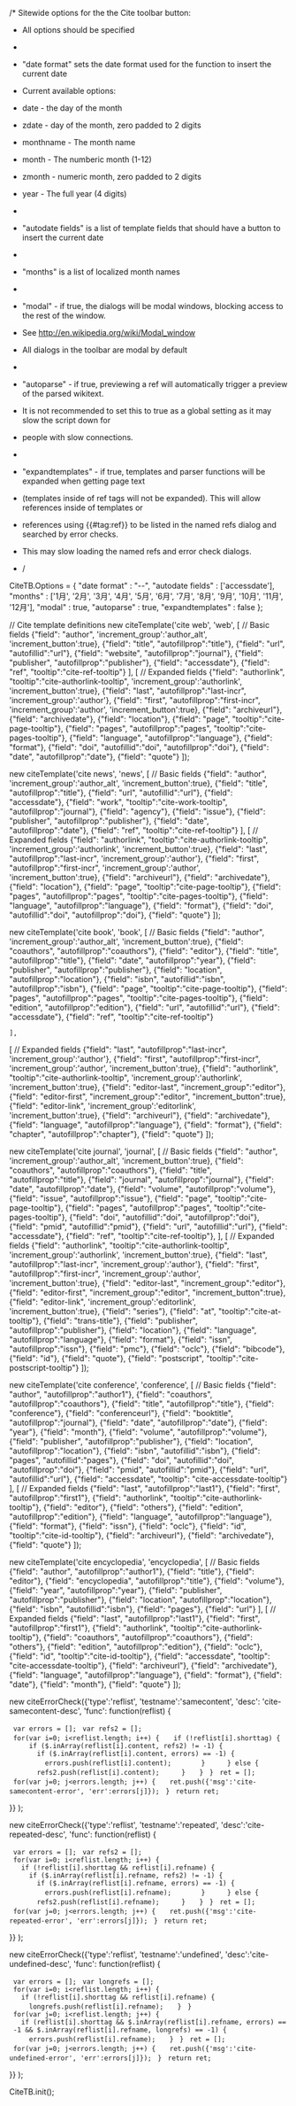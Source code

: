 /\* Sitewide options for the the Cite toolbar button:

  - All options should be specified

  -
  - "date format" sets the date format used for the function to insert
    the current date

  - Current available options:

  - date - the day of the month

  - zdate - day of the month, zero padded to 2 digits

  - monthname - The month name

  - month - The numberic month (1-12)

  - zmonth - numeric month, zero padded to 2 digits

  - year - The full year (4 digits)

  -
  - "autodate fields" is a list of template fields that should have a
    button to insert the current date

  -
  - "months" is a list of localized month names

  -
  - "modal" - if true, the dialogs will be modal windows, blocking
    access to the rest of the window.

  - See <http://en.wikipedia.org/wiki/Modal_window>

  - All dialogs in the toolbar are modal by default

  -
  - "autoparse" - if true, previewing a ref will automatically trigger a
    preview of the parsed wikitext.

  - It is not recommended to set this to true as a global setting as it
    may slow the script down for

  - people with slow connections.

  -
  - "expandtemplates" - if true, templates and parser functions will be
    expanded when getting page text

  - (templates inside of ref tags will not be expanded). This will allow
    references inside of templates or

  - references using {{\#tag:ref}} to be listed in the named refs dialog
    and searched by error checks.

  - This may slow loading the named refs and error check dialogs.

  - /

CiteTB.Options = { "date format" : "<year>-<zmonth>-<zdate>", "autodate
fields" : \['accessdate'\], "months" : \['1月', '2月', '3月', '4月', '5月',
'6月', '7月', '8月', '9月', '10月', '11月', '12月'\], "modal" : true,
"autoparse" : true, "expandtemplates" : false };

// Cite template definitions new citeTemplate('cite web', 'web', \[ //
Basic fields {"field": "author<N>", 'increment_group':'author_alt',
'increment_button':true}, {"field": "title", "autofillprop":"title"},
{"field": "url", "autofillid":"url"}, {"field": "website",
"autofillprop":"journal"}, {"field": "publisher",
"autofillprop":"publisher"}, {"field": "accessdate"}, {"field": "ref",
"tooltip":"cite-ref-tooltip"} \], \[ // Expanded fields {"field":
"authorlink<N>", "tooltip":"cite-authorlink-tooltip",
'increment_group':'authorlink', 'increment_button':true}, {"field":
"last<N>", "autofillprop":"last-incr", 'increment_group':'author'},
{"field": "first<N>", "autofillprop":"first-incr",
'increment_group':'author', 'increment_button':true}, {"field":
"archiveurl"}, {"field": "archivedate"}, {"field": "location"},
{"field": "page", "tooltip":"cite-page-tooltip"}, {"field": "pages",
"autofillprop":"pages", "tooltip":"cite-pages-tooltip"}, {"field":
"language", "autofillprop":"language"}, {"field": "format"}, {"field":
"doi", "autofillid":"doi", "autofillprop":"doi"}, {"field": "date",
"autofillprop":"date"}, {"field": "quote"} \]);

new citeTemplate('cite news', 'news', \[ // Basic fields {"field":
"author<N>", 'increment_group':'author_alt',
'increment_button':true}, {"field": "title", "autofillprop":"title"},
{"field": "url", "autofillid":"url"}, {"field": "accessdate"}, {"field":
"work", "tooltip":"cite-work-tooltip", "autofillprop":"journal"},
{"field": "agency"}, {"field": "issue"}, {"field": "publisher",
"autofillprop":"publisher"}, {"field": "date", "autofillprop":"date"},
{"field": "ref", "tooltip":"cite-ref-tooltip"} \], \[ // Expanded fields
{"field": "authorlink<N>", "tooltip":"cite-authorlink-tooltip",
'increment_group':'authorlink', 'increment_button':true}, {"field":
"last<N>", "autofillprop":"last-incr", 'increment_group':'author'},
{"field": "first<N>", "autofillprop":"first-incr",
'increment_group':'author', 'increment_button':true}, {"field":
"archiveurl"}, {"field": "archivedate"}, {"field": "location"},
{"field": "page", "tooltip":"cite-page-tooltip"}, {"field": "pages",
"autofillprop":"pages", "tooltip":"cite-pages-tooltip"}, {"field":
"language", "autofillprop":"language"}, {"field": "format"}, {"field":
"doi", "autofillid":"doi", "autofillprop":"doi"}, {"field": "quote"}
\]);

new citeTemplate('cite book', 'book', \[ // Basic fields {"field":
"author<N>", 'increment_group':'author_alt',
'increment_button':true}, {"field": "coauthors",
"autofillprop":"coauthors"}, {"field": "editor"}, {"field": "title",
"autofillprop":"title"}, {"field": "date", "autofillprop":"year"},
{"field": "publisher", "autofillprop":"publisher"}, {"field":
"location", "autofillprop":"location"}, {"field": "isbn",
"autofillid":"isbn", "autofillprop":"isbn"}, {"field": "page",
"tooltip":"cite-page-tooltip"}, {"field": "pages",
"autofillprop":"pages", "tooltip":"cite-pages-tooltip"}, {"field":
"edition", "autofillprop":"edition"}, {"field": "url",
"autofillid":"url"}, {"field": "accessdate"}, {"field": "ref",
"tooltip":"cite-ref-tooltip"}

`],`

\[ // Expanded fields {"field": "last<N>", "autofillprop":"last-incr",
'increment_group':'author'}, {"field": "first<N>",
"autofillprop":"first-incr", 'increment_group':'author',
'increment_button':true}, {"field": "authorlink<N>",
"tooltip":"cite-authorlink-tooltip", 'increment_group':'authorlink',
'increment_button':true}, {"field": "editor<N>-last",
"increment_group":"editor"}, {"field": "editor<N>-first",
"increment_group":"editor", "increment_button":true}, {"field":
"editor<N>-link", 'increment_group':'editorlink',
'increment_button':true}, {"field": "archiveurl"}, {"field":
"archivedate"}, {"field": "language", "autofillprop":"language"},
{"field": "format"}, {"field": "chapter", "autofillprop":"chapter"},
{"field": "quote"} \]);

new citeTemplate('cite journal', 'journal', \[ // Basic fields {"field":
"author<N>", 'increment_group':'author_alt',
'increment_button':true}, {"field": "coauthors",
"autofillprop":"coauthors"}, {"field": "title", "autofillprop":"title"},
{"field": "journal", "autofillprop":"journal"}, {"field": "date",
"autofillprop":"date"}, {"field": "volume", "autofillprop":"volume"},
{"field": "issue", "autofillprop":"issue"}, {"field": "page",
"tooltip":"cite-page-tooltip"}, {"field": "pages",
"autofillprop":"pages", "tooltip":"cite-pages-tooltip"}, {"field":
"doi", "autofillid":"doi", "autofillprop":"doi"}, {"field": "pmid",
"autofillid":"pmid"}, {"field": "url", "autofillid":"url"}, {"field":
"accessdate"}, {"field": "ref", "tooltip":"cite-ref-tooltip"}, \], \[ //
Expanded fields {"field": "authorlink<N>",
"tooltip":"cite-authorlink-tooltip", 'increment_group':'authorlink',
'increment_button':true}, {"field": "last<N>",
"autofillprop":"last-incr", 'increment_group':'author'}, {"field":
"first<N>", "autofillprop":"first-incr", 'increment_group':'author',
'increment_button':true}, {"field": "editor<N>-last",
"increment_group":"editor"}, {"field": "editor<N>-first",
"increment_group":"editor", "increment_button":true}, {"field":
"editor<N>-link", 'increment_group':'editorlink',
'increment_button':true}, {"field": "series"}, {"field": "at",
"tooltip":"cite-at-tooltip"}, {"field": "trans-title"}, {"field":
"publisher", "autofillprop":"publisher"}, {"field": "location"},
{"field": "language", "autofillprop":"language"}, {"field": "format"},
{"field": "issn", "autofillprop":"issn"}, {"field": "pmc"}, {"field":
"oclc"}, {"field": "bibcode"}, {"field": "id"}, {"field": "quote"},
{"field": "postscript", "tooltip":"cite-postscript-tooltip"} \]);

new citeTemplate('cite conference', 'conference', \[ // Basic fields
{"field": "author", "autofillprop":"author1"}, {"field": "coauthors",
"autofillprop":"coauthors"}, {"field": "title", "autofillprop":"title"},
{"field": "conference"}, {"field": "conferenceurl"}, {"field":
"booktitle", "autofillprop":"journal"}, {"field": "date",
"autofillprop":"date"}, {"field": "year"}, {"field": "month"}, {"field":
"volume", "autofillprop":"volume"}, {"field": "publisher",
"autofillprop":"publisher"}, {"field": "location",
"autofillprop":"location"}, {"field": "isbn", "autofillid":"isbn"},
{"field": "pages", "autofillid":"pages"}, {"field": "doi",
"autofillid":"doi", "autofillprop":"doi"}, {"field": "pmid",
"autofillid":"pmid"}, {"field": "url", "autofillid":"url"}, {"field":
"accessdate", "tooltip": "cite-accessdate-tooltip"} \], \[ // Expanded
fields {"field": "last", "autofillprop":"last1"}, {"field": "first",
"autofillprop":"first1"}, {"field": "authorlink",
"tooltip":"cite-authorlink-tooltip"}, {"field": "editor"}, {"field":
"others"}, {"field": "edition", "autofillprop":"edition"}, {"field":
"language", "autofillprop":"language"}, {"field": "format"}, {"field":
"issn"}, {"field": "oclc"}, {"field": "id",
"tooltip":"cite-id-tooltip"}, {"field": "archiveurl"}, {"field":
"archivedate"}, {"field": "quote"} \]);

new citeTemplate('cite encyclopedia', 'encyclopedia', \[ // Basic fields
{"field": "author", "autofillprop":"author1"}, {"field": "title"},
{"field": "editor"}, {"field": "encyclopedia", "autofillprop":"title"},
{"field": "volume"}, {"field": "year", "autofillprop":"year"}, {"field":
"publisher", "autofillprop":"publisher"}, {"field": "location",
"autofillprop":"location"}, {"field": "isbn", "autofillid":"isbn"},
{"field": "pages"}, {"field": "url"} \], \[ // Expanded fields {"field":
"last", "autofillprop":"last1"}, {"field": "first",
"autofillprop":"first1"}, {"field": "authorlink",
"tooltip":"cite-authorlink-tooltip"}, {"field": "coauthors",
"autofillprop":"coauthors"}, {"field": "others"}, {"field": "edition",
"autofillprop":"edition"}, {"field": "oclc"}, {"field": "id",
"tooltip":"cite-id-tooltip"}, {"field": "accessdate", "tooltip":
"cite-accessdate-tooltip"}, {"field": "archiveurl"}, {"field":
"archivedate"}, {"field": "language", "autofillprop":"language"},
{"field": "format"}, {"field": "date"}, {"field": "month"}, {"field":
"quote"} \]);

new citeErrorCheck({'type':'reflist', 'testname':'samecontent', 'desc':
'cite-samecontent-desc', 'func': function(reflist) {

` var errors = [];`
` var refs2 = [];`
` for(var i=0; i<reflist.length; i++) {`
`   if (!reflist[i].shorttag) {`
`     if ($.inArray(reflist[i].content, refs2) != -1) {`
`       if ($.inArray(reflist[i].content, errors) == -1) {`
`         errors.push(reflist[i].content);`
`       }`
`     } else {`
`       refs2.push(reflist[i].content);`
`     }`
`   }`
` }`
` ret = [];`
` for(var j=0; j<errors.length; j++) {`
`   ret.push({'msg':'cite-samecontent-error', 'err':errors[j]});`
` }`
` return ret;`

}} );

new citeErrorCheck({'type':'reflist', 'testname':'repeated',
'desc':'cite-repeated-desc', 'func': function(reflist) {

` var errors = [];`
` var refs2 = [];`
` for(var i=0; i<reflist.length; i++) {`
`   if (!reflist[i].shorttag && reflist[i].refname) {`
`     if ($.inArray(reflist[i].refname, refs2) != -1) {`
`       if ($.inArray(reflist[i].refname, errors) == -1) {`
`         errors.push(reflist[i].refname);`
`       }`
`     } else {`
`       refs2.push(reflist[i].refname);`
`     }`
`   }`
` }`
` ret = [];`
` for(var j=0; j<errors.length; j++) {`
`   ret.push({'msg':'cite-repeated-error', 'err':errors[j]});`
` }`
` return ret;`

}} );

new citeErrorCheck({'type':'reflist', 'testname':'undefined',
'desc':'cite-undefined-desc', 'func': function(reflist) {

` var errors = [];`
` var longrefs = [];`
` for(var i=0; i<reflist.length; i++) {`
`   if (!reflist[i].shorttag && reflist[i].refname) {`
`     longrefs.push(reflist[i].refname);`
`   }`
` }`
` for(var j=0; i<reflist.length; j++) {`
`   if (reflist[i].shorttag && $.inArray(reflist[i].refname, errors) == -1 && $.inArray(reflist[i].refname, longrefs) == -1) {`
`     errors.push(reflist[i].refname);`
`   }`
` }`
` ret = [];`
` for(var j=0; j<errors.length; j++) {`
`   ret.push({'msg':'cite-undefined-error', 'err':errors[j]});`
` }`
` return ret;`

}} );

CiteTB.init();